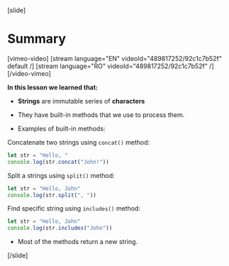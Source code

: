 [slide]
# Summary

[vimeo-video]
[stream language="EN" videoId="489817252/92c1c7b52f" default /]
[stream language="RO" videoId="489817252/92c1c7b52f"  /]
[/video-vimeo]

**In this lesson we learned that:**

- **Strings** are immutable series of **characters**

- They have built\-in methods that we use to process them.

- Examples of built\-in methods:

Concatenate two strings using `concat()` method:

```js live
let str = "Hello, "
console.log(str.concat("John!"))
```

Split a strings using `split()` method:

```js live
let str = "Hello, John"
console.log(str.split(", "))
```

Find specific string using  `includes()` method:

```js live
let str = "Hello, John"
console.log(str.includes("John"))
```

- Most of the methods return a new string.

[/slide]
